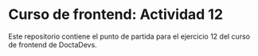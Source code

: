# Curso de frontend: Actividad 12

Este repositorio contiene el punto de partida para el ejercicio 12 del curso de frontend de DoctaDevs.
